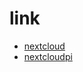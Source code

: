 # link

* [nextcloud](https://nextcloud.com/)
* [nextcloudpi](https://ownyourbits.com/nextcloudpi/)
